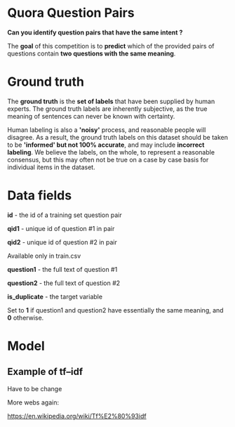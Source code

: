 # Quora Question Pairs

**Can you identify question pairs that have the same intent ?**

The **goal** of this competition is to **predict** which of the provided pairs of questions contain **two questions with the same meaning**. 

# Ground truth

The **ground truth** is the **set of labels** that have been supplied by human experts. The ground truth labels are inherently subjective, as the true meaning of sentences can never be known with certainty. 

Human labeling is also a **'noisy'** process, and reasonable people will disagree. As a result, the ground truth labels on this dataset should be taken to be **'informed' but not 100% accurate**, and may include **incorrect labeling**. We believe the labels, on the whole, to represent a reasonable consensus, but this may often not be true on a case by case basis for individual items in the dataset.

# Data fields

**id** - the id of a training set question pair

**qid1** - unique id of question #1 in pair

**qid2** - unique id of question #2 in pair

Available only in train.csv

**question1** - the full text of question #1

**question2** - the full text of question #2

**is_duplicate** - the target variable

Set to **1** if question1 and question2 have essentially the same meaning, and **0** otherwise.

# Model

## Example of tf–idf

Have to be change

More webs again:

https://en.wikipedia.org/wiki/Tf%E2%80%93idf
